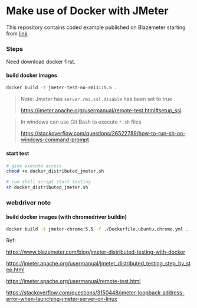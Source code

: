 # Make use of Docker with JMeter

This repository contains coded example published on Blazemeter starting from [link](https://www.blazemeter.com/blog/make-use-of-docker-with-jmeter-learn-how)

### Steps

Need download docker first.

#### build docker images

```bash
docker build -t jmeter-test-no-rmi11:5.5 .
```

> Note: Jmeter has `server.rmi.ssl.disable` has been set to true
>
> https://jmeter.apache.org/usermanual/remote-test.html#setup_ssl

> In windows can use Git Bash to execute `*.sh` files
>
> https://stackoverflow.com/questions/26522789/how-to-run-sh-on-windows-command-prompt

#### start test

```bash
# give execute access
chmod +x docker_distributed_jmeter.sh

# run shell script start testing
sh docker_distributed_jmeter.sh
```

### webdriver note

#### build docker images (with chromedriver buildin)

```bash
docker build -t jmeter-chrome:5.5 -f ./Dockerfile.ubuntu.chrome.yml .
```

Ref:

https://www.blazemeter.com/blog/jmeter-distributed-testing-with-docker

https://jmeter.apache.org/usermanual/jmeter_distributed_testing_step_by_step.html

https://jmeter.apache.org/usermanual/remote-test.html

https://stackoverflow.com/questions/3150448/jmeter-loopback-address-error-when-launching-jmeter-server-on-linux
